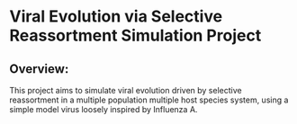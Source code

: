 # Viral Evolution via Selective Reassortment Simulation Project

## Overview:
This project aims to simulate viral evolution driven by selective reassortment in a multiple population multiple host species system, using a simple model virus loosely inspired by Influenza A.  
